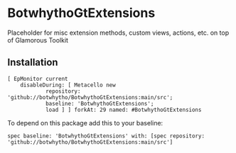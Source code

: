 # BotwhythoGtExtensions
Placeholder for misc extension methods, custom views, actions, etc. on top of Glamorous Toolkit
## Installation```Smalltalk[ EpMonitor current	disableDuring: [ Metacello new			repository: 'github://botwhytho/BotwhythoGtExtensions:main/src';			baseline: 'BotwhythoGtExtensions';			load ] ] forkAt: 29 named: #BotwhythoGtExtensions```
To depend on this package add this to your baseline:

```Smalltalk
spec baseline: 'BotwhythoGtExtensions' with: [spec repository: 'github://botwhytho/BotwhythoGtExtensions:main/src']
```